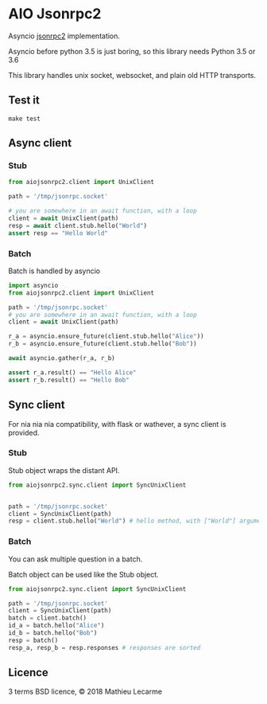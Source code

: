 AIO Jsonrpc2
============

Asyncio [jsonrpc2](http://www.jsonrpc.org/specification) implementation.

Asyncio before python 3.5 is just boring, so this library needs Python 3.5 or 3.6

This library handles unix socket, websocket, and plain old HTTP transports.

Test it
-------

    make test


Async client
------------

### Stub

```python
from aiojsonrpc2.client import UnixClient

path = '/tmp/jsonrpc.socket'

# you are somewhere in an await function, with a loop
client = await UnixClient(path)
resp = await client.stub.hello("World")
assert resp == "Hello World"
```

### Batch

Batch is handled by asyncio

```python
import asyncio
from aiojsonrpc2.client import UnixClient

path = '/tmp/jsonrpc.socket'
# you are somewhere in an await function, with a loop
client = await UnixClient(path)

r_a = asyncio.ensure_future(client.stub.hello("Alice"))
r_b = asyncio.ensure_future(client.stub.hello("Bob"))

await asyncio.gather(r_a, r_b)

assert r_a.result() == "Hello Alice"
assert r_b.result() == "Hello Bob"
```

Sync client
-----------

For nia nia nia compatibility, with flask or wathever, a sync client is provided.

### Stub

Stub object wraps the distant API.

```python
from aiojsonrpc2.sync.client import SyncUnixClient


path = '/tmp/jsonrpc.socket'
client = SyncUnixClient(path)
resp = client.stub.hello("World") # hello method, with ["World"] arguments
```

### Batch

You can ask multiple question in a batch.

Batch object can be used like the Stub object.

```python
from aiojsonrpc2.sync.client import SyncUnixClient

path = '/tmp/jsonrpc.socket'
client = SyncUnixClient(path)
batch = client.batch()
id_a = batch.hello("Alice")
id_b = batch.hello("Bob")
resp = batch()
resp_a, resp_b = resp.responses # responses are sorted
```

Licence
-------

3 terms BSD licence, © 2018 Mathieu Lecarme
